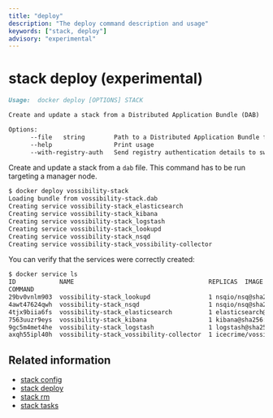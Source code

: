 ```yaml
---
title: "deploy"
description: "The deploy command description and usage"
keywords: ["stack, deploy"]
advisory: "experimental"
---
```


# stack deploy (experimental)

```markdown
Usage:  docker deploy [OPTIONS] STACK

Create and update a stack from a Distributed Application Bundle (DAB)

Options:
      --file   string        Path to a Distributed Application Bundle file (Default: STACK.dab)
      --help                 Print usage
      --with-registry-auth   Send registry authentication details to swarm agents
```

Create and update a stack from a `dab` file. This command has to be
run targeting a manager node.

```bash
$ docker deploy vossibility-stack
Loading bundle from vossibility-stack.dab
Creating service vossibility-stack_elasticsearch
Creating service vossibility-stack_kibana
Creating service vossibility-stack_logstash
Creating service vossibility-stack_lookupd
Creating service vossibility-stack_nsqd
Creating service vossibility-stack_vossibility-collector
```

You can verify that the services were correctly created:

```bash
$ docker service ls
ID            NAME                                     REPLICAS  IMAGE
COMMAND
29bv0vnlm903  vossibility-stack_lookupd                1 nsqio/nsq@sha256:eeba05599f31eba418e96e71e0984c3dc96963ceb66924dd37a47bf7ce18a662 /nsqlookupd
4awt47624qwh  vossibility-stack_nsqd                   1 nsqio/nsq@sha256:eeba05599f31eba418e96e71e0984c3dc96963ceb66924dd37a47bf7ce18a662 /nsqd --data-path=/data --lookupd-tcp-address=lookupd:4160
4tjx9biia6fs  vossibility-stack_elasticsearch          1 elasticsearch@sha256:12ac7c6af55d001f71800b83ba91a04f716e58d82e748fa6e5a7359eed2301aa
7563uuzr9eys  vossibility-stack_kibana                 1 kibana@sha256:6995a2d25709a62694a937b8a529ff36da92ebee74bafd7bf00e6caf6db2eb03
9gc5m4met4he  vossibility-stack_logstash               1 logstash@sha256:2dc8bddd1bb4a5a34e8ebaf73749f6413c101b2edef6617f2f7713926d2141fe logstash -f /etc/logstash/conf.d/logstash.conf
axqh55ipl40h  vossibility-stack_vossibility-collector  1 icecrime/vossibility-collector@sha256:f03f2977203ba6253988c18d04061c5ec7aab46bca9dfd89a9a1fa4500989fba --config /config/config.toml --debug
```

## Related information

* [stack config](stack_config.md)
* [stack deploy](stack_deploy.md)
* [stack rm](stack_rm.md)
* [stack tasks](stack_tasks.md)
